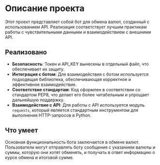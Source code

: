# Описание проекта

Этот проект представляет собой бот для обмена валют, созданный с использованием API. Реализация соответствует лучшим практикам работы с чувствительными данными и взаимодействием с внешними API.

## Реализовано

- **Безопасность**: Токен и API_KEY вынесены в отдельный файл, что обеспечивает их защиту.
- **Интеграция с ботом**: Для взаимодействия с ботом используется подходящая библиотека, обеспечивающая корректное и эффективное взаимодействие.
- **Соответствие стандартам**: Код оформлен в соответствии со стандартом PEP8, что делает его более читабельным и упрощает дальнейшую поддержку.
- **Взаимодействие с API**: Для работы с API используется модуль `requests`, который является стандартным инструментом для выполнения HTTP-запросов в Python.

## Что умеет 
Основная функциональность бота заключается в обмене валют. Пользователи могут отправлять боту сообщения с указанием валюты и суммы, которую они хотят обменять, и получать в ответ информацию о курсе обмена и итоговой сумме.
